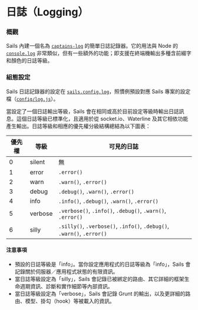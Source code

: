 # 日誌（Logging）

### 概觀
Sails 內建一個名為 [`captains-log`](https://github.com/balderdashy/captains-log) 的簡單日誌記錄器。它的用法與 Node 的 [`console.log`](http://nodejs.org/api/stdio.html) 非常類似，但有一些額外的功能；即支援在終端機輸出多種含前綴字和顏色的日誌等級。

### 組態設定
Sails 日誌記錄器的設定在 [`sails.config.log`](http://beta.sailsjs.org/#/documentation/reference/sails.config/sails.config.log.html)，照慣例預設對應 Sails 專案的設定檔（[`config/log.js`](http://beta.sailsjs.org/#/documentation/anatomy/myApp/config/log.js.html)）。

當設定了一個日誌輸出等級，Sails 會在相同或高於目前設定等級時輸出日誌訊息。這個日誌等級已標準化，且適用於從 socket.io、Waterline 及其它相依功能產生輸出。日誌等級和相應的優先權分級結構總結為以下圖表：

| 優先權 | 等級      | 可見的日誌          |
|-------|-----------|-------------------|
| 0     | silent    | 無 |
| 1     | error     | `.error()` |
| 2     | warn      | `.warn()`, `.error()` |
| 3     | debug     | `.debug()`, `.warn()`, `.error()` |
| 4     | info      | `.info()`, `.debug()`, `.warn()`, `.error()` |
| 5     | verbose   | `.verbose()`, `.info()`, `.debug()`, `.warn()`, `.error()` |
| 6     | silly     | `.silly()`, `.verbose()`, `.info()`, `.debug()`, `.warn()`, `.error()` |


#### 注意事項
+ 預設的日誌等級是「info」。當你設定應用程式的日誌等級為「info」，Sails 會記錄關於伺服器／應用程式狀態的有限資訊。
+ 當日誌等級設定為「silly」，Sails 會記錄已被綁定的路由、其它詳細的框架生命週期資訊、診斷和實作細節等內部資訊。
+ 當日誌等級設定為「verbose」，Sails 會記錄 Grunt 的輸出，以及更詳細的路由、模型、掛勾（hook）等被載入的資訊。


<docmeta name="uniqueID" value="Logging277763">
<docmeta name="displayName" value="Logging">

